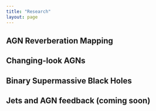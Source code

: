 ```yaml
---
title: "Research"
layout: page
---
```


## AGN Reverberation Mapping 


## Changing-look AGNs


## Binary Supermassive Black Holes


## Jets and AGN feedback (coming soon)

